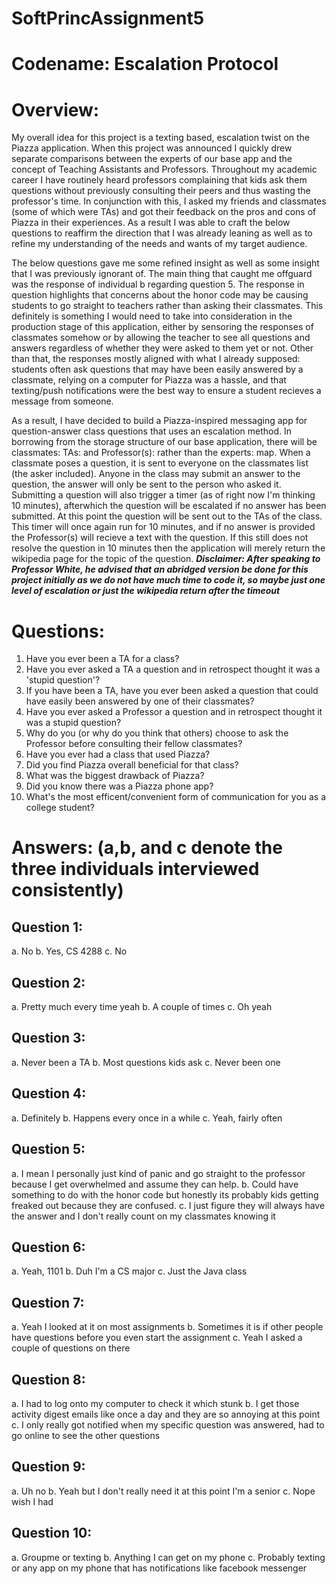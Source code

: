 # SoftPrincAssignment5  
# Codename: Escalation Protocol

# Overview:
  My overall idea for this project is a texting based, escalation twist on the Piazza application. When this project was announced I quickly drew separate comparisons between the experts of our base app and the concept of Teaching Assistants and Professors. Throughout my academic career I have routinely heard professors complaining that kids ask them questions without previously consulting their peers and thus wasting the professor's time. In conjunction with this, I asked my friends and classmates (some of which were TAs) and got their feedback on the pros and cons of Piazza in their experiences. As a result I was able to craft the below questions to reaffirm the direction that I was already leaning as well as to refine my understanding of the needs and wants of my target audience.
  
  The below questions gave me some refined insight as well as some insight that I was previously ignorant of. The main thing that caught me offguard was the response of individual b regarding question 5. The response in question highlights that concerns about the honor code may be causing students to go straight to teachers rather than asking their classmates. This definitely is something I would need to take into consideration in the production stage of this application, either by sensoring the responses of classmates somehow or by allowing the teacher to see all questions and answers regardless of whether they were asked to them yet or not. Other than that, the responses mostly aligned with what I already supposed: students often ask questions that may have been easily answered by a classmate, relying on a computer for Piazza was a hassle, and that texting/push notifications were the best way to ensure a student recieves a message from someone.
  
  As a result, I have decided to build a Piazza-inspired messaging app for question-answer class questions that uses an escalation method. In borrowing from the storage structure of our base application, there will be classmates: TAs: and Professor(s): rather than the experts: map. When a classmate poses a question, it is sent to everyone on the classmates list (the asker included). Anyone in the class may submit an answer to the question, the answer will only be sent to the person who asked it. Submitting a question will also trigger a timer (as of right now I'm thinking 10 minutes), afterwhich the question will be escalated if no answer has been submitted. At this point the question will be sent out to the TAs of the class. This timer will once again run for 10 minutes, and if no answer is provided the Professor(s) will recieve a text with the question. If this still does not resolve the question in 10 minutes then the application will merely return the wikipedia page for the topic of the question.
  ***Disclaimer: After speaking to Professor White, he advised that an abridged version be done for this project initially as we do not have much time to code it, so maybe just one level of escalation or just the wikipedia return after the timeout***
  
  
# Questions:
  1. Have you ever been a TA for a class?
  2. Have you ever asked a TA a question and in retrospect thought it was a 'stupid question'?
  3. If you have been a TA, have you ever been asked a question that could have easily been answered by one of their classmates?
  4. Have you ever asked a Professor a question and in retrospect thought it was a stupid question?
  5. Why do you (or why do you think that others) choose to ask the Professor before consulting their fellow classmates?
  6. Have you ever had a class that used Piazza?
  7. Did you find Piazza overall beneficial for that class?
  8. What was the biggest drawback of Piazza?
  9. Did you know there was a Piazza phone app?
  10. What's the most efficent/convenient form of communication for you as a college student?
  
  # Answers: (a,b, and c denote the three individuals interviewed consistently)

## Question 1: 
a. No
b. Yes, CS 4288
c. No

## Question 2:
a. Pretty much every time yeah
b. A couple of times
c. Oh yeah

## Question 3: 
a. Never been a TA
b. Most questions kids ask
c. Never been one

## Question 4: 
a. Definitely
b. Happens every once in a while
c. Yeah, fairly often

## Question 5: 
a. I mean I personally just kind of panic and go straight to the professor because I get overwhelmed and assume they can help.
b. Could have something to do with the honor code but honestly its probably kids getting freaked out because they are confused.
c. I just figure they will always have the answer and I don't really count on my classmates knowing it

## Question 6: 
a. Yeah, 1101
b. Duh I'm a CS major
c. Just the Java class

## Question 7: 
a. Yeah I looked at it on most assignments
b. Sometimes it is if other people have questions before you even start the assignment
c. Yeah I asked a couple of questions on there

## Question 8: 
a. I had to log onto my computer to check it which stunk
b. I get those activity digest emails like once a day and they are so annoying at this point
c. I only really got notified when my specific question was answered, had to go online to see the other questions

## Question 9: 
a. Uh no
b. Yeah but I don't really need it at this point I'm a senior
c. Nope wish I had

## Question 10: 
a. Groupme or texting
b. Anything I can get on my phone
c. Probably texting or any app on my phone that has notifications like facebook messenger 
